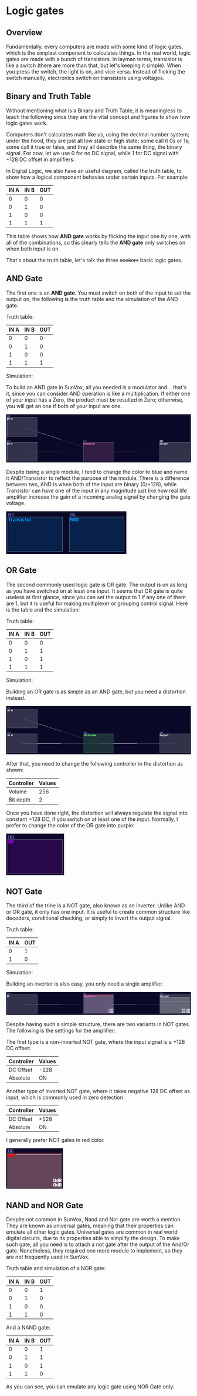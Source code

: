 # Logic gates

## Overview

Fundamentally, every computers are made with some kind of logic gates, which is the simplest component to calculates things. In the real world, logic gates are made with a bunch of transistors. In layman terms, transistor is like a switch (there are more than that, but let's keeping it simple). When you press the switch, the light is on, and vice versa. Instead of flicking the switch manually, electronics switch on transistors using voltages.

## Binary and Truth Table

Without mentioning what is a Binary and Truth Table, it is meaningless to teach the following since they are the vital concept and figures to show how logic gates work. 

Computers don't calculates math like us, using the decimal number system; under the hood, they are just all low state or high state; some call it 0s or 1s; some call it true or false, and they all describe the same thing, the binary signal. For now, let we use 0 for no DC signal, while 1 for DC signal with +128 DC offset in amplifiers.

In Digital Logic, we also have an useful diagram, called the truth table, to show how a logical component behavies under certain inputs. For example:

<left>

| IN A | IN B | OUT  |
|------|------|------|
| 0    | 0    | 0    |
| 0    | 1    | 0    |
| 1    | 0    | 0    |
| 1    | 1    | 1    |

</left>

This table shows how **AND gate** works by flicking the input one by one, with all of the combinations, so this clearly tells the **AND gate** only switches on when both input is on.

That's about the truth table, let's talk the three ~~seekers~~ basic logic gates.

## AND Gate

The first one is an **AND gate**. You must switch on both of the input to set the output on, the following is the truth table and the simulation of the AND gate.  

Truth table:

| IN A | IN B | OUT  |
|------|------|------|
| 0    | 0    | 0    |
| 0    | 1    | 0    |
| 1    | 0    | 0    |
| 1    | 1    | 1    |

Simulation:

<object data="../apps/circuitjs/circuitjs.html?ctz=CQAgjCAMB0l3BWcMBMcUHYMGZIA4UA2ATmIxAUgoqoQFMBaMMAKABlxiUQAWMQ8Cjy9+UMQDMAhgBsAznWqR2nbjx7CwQ3urFUpchUiVhKK3tm4WqPC2O60W-S2nOqdN7twAmdKQFdpABcGaTovcF0oWFYAc21hD148a1sqJSA" width="100%" height="500vh"></object>

To build an AND gate in SunVox, all you needed is a modulator and... that's it, since you can consider AND operation is like a multiplication. If either one of your input has a Zero, the product must be resulted in Zero; otherwise, you will get an one if both of your input are one. 

![and gate](../images/logic_gates/and_gate.png)

Despite being a single module, I tend to change the color to blue and name it AND/Transistor to reflect the purpose of the module. There is a difference between two, AND is when both of the input are binary (0/+128), while Transistor can have one of the input in any magnitude just like how real life amplifier increase the gain of a incoming analog signal by changing the gate voltage.

![and gate final](../images/logic_gates/and_gate_final.png)

## OR Gate

The second commonly used logic gate is OR gate. The output is on as long as you have switched on at least one input. It seems that OR gate is quite useless at first glance, since you can set the output to 1 if any one of them are 1, but it is useful for making multiplexer or grouping control signal. Here is the table and the simulation:

Truth table:

| IN A | IN B | OUT  |
|------|------|------|
| 0    | 0    | 0    |
| 0    | 1    | 1    |
| 1    | 0    | 1    |
| 1    | 1    | 1    |

Simulation:

<object data="../apps/circuitjs/circuitjs.html?ctz=CQAgjCAMB0l3BWcMBMcUHYMGZIA4UA2ATmIxAUgoqoQFMBaMMAKABlxiUQAWMQ8Cjy9+UMQDMAhgBsAznWqR2nbjx7CwQ3urFUpchUiX9u2NLzPbhPS9wAmdKQFdpAFwbS6d8LqixWAOZWFqp4VDbcVMYI3GBcISBm4ZZUkRQsQA" width="100%" height="500vh"></object>

Building an OR gate is as simple as an AND gate, but you need a distortion instead.

![or gate](../images/logic_gates/or_gate.png)

After that, you need to change the following controller in the distortion as shown:

| Controller    | Values |
|---------------|--------| 
| Volume        | 256    |
| Bit depth     | 2      |

Once you have done right, the distortion will always regulate the signal into constant +128 DC, if you switch on at least one of the input. Normally, I prefer to change the color of the OR gate into purple:

![or gate final](../images/logic_gates/or_gate_final.png)


## NOT Gate

The third of the trine is a NOT gate, also known as an inverter. Unlike AND or OR gate, it only has one input. It is useful to create common structure like decoders, conditional checking, or simply to invert the output signal. 

Truth table:

| IN A | OUT  |
|------|------|
| 0    | 1    |
| 1    | 0    |

Simulation:

<object data="../apps/circuitjs/circuitjs.html?ctz=CQAgjCAMB0l3BWcMBMcUHYMGZIA4UA2ATmIxAUgoqoQFMBaMMAKABlxiUQAWbbsCjy9+UMQDMAhgBsAznWqQWYQt35U+3Hj2GaQ3ACZ0pAV2kAXBtLoHwYqjEisA5rx0iteDaIcsAkpxaouoe9tBICCxAA" width="100%" height="500vh"></object>

Building an inverter is also easy, you only need a single amplifier.

![not gate](../images/logic_gates/not_gate.png)

Despite having such a simple structure, there are two variants in NOT gates. The following is the settings for the amplifier:

The first type is a non-inverted NOT gate, where the input signal is a +128 DC offset: 

| Controller    | Values |
|---------------|--------| 
| DC Offset     | -128   |
| Absolute      | ON     |


Another type of inverted NOT gate, where it takes negative 128 DC offset as input, which is commonly used in zero detection.

| Controller    | Values |
|---------------|--------| 
| DC Offset     | +128   |
| Absolute      | ON     |


I generally prefer NOT gates in red color.

![not gate final](../images/logic_gates/not_gate_final.png)

## NAND and NOR Gate

Despite not common in SunVox, Nand and Nor gate are worth a mention. They are known as universal gates, meaning that their properties can emulate all other logic gates. Universal gates are common in real world digital circuits, due to its properties able to simplify the design. To make such gate, all you need is to attach a not gate after the output of the And/Or gate. Nonetheless, they required one more module to implement, so they are not frequently used in SunVox.

Truth table and simulation of a NOR gate:

| IN A | IN B | OUT  |
|------|------|------|
| 0    | 0    | 1    |
| 0    | 1    | 0    |
| 1    | 0    | 0    |
| 1    | 1    | 0    |

<object data="../apps/circuitjs/circuitjs.html?ctz=CQAgjCAMB0l3BWcMBMcUHYMGZIA4UA2ATmIxAUgoqoQFMBaMMAKABlxiUQAWMQ8Cjy9+UMQDMAhgBsAznWqR2nbjx7CwQ3urFUpchUiX9u2NLzPbhPS9wAmdKQFdpAFwbS6d8LqixWAOZWFqp4VDbcVMYI2CohIGbhllSq0KTpGZnEFCxAA" width="100%" height="500vh"></object>


And a NAND gate:

| IN A | IN B | OUT  |
|------|------|------|
| 0    | 0    | 1    |
| 0    | 1    | 1    |
| 1    | 0    | 1    |
| 1    | 1    | 0    |

<object data="../apps/circuitjs/circuitjs.html?ctz=CQAgjCAMB0l3BWcMBMcUHYMGZIA4UA2ATmIxAUgoqoQFMBaMMAKABlxiUQAWMQ8Cjy9+UMQDMAhgBsAznWqR2nbjx7CwQ3urFUpchUiX9u2NLzPbhPS9wAmdKQFdpAFwbS6d8LqixWAOZWFqp4VDbcVMYIEGBcISBm4ZZUqtCkGZlZxBQsQA" width="100%" height="500vh"></object>

As you can see, you can emulate any logic gate using NOR Gate only:

<object data="../apps/circuitjs/circuitjs.html?ctz=CQAgjCAMB0l3BWcMBMcUHYMGZIA4UA2ATmIxAUgoqoQFMBaMMAKABkQmU8QAWQ3pzDEUfAVAkAzAIYAbAM51qkdkO4V1TERp5UqMhUqQqwhUc1EIw5jIQrWQogCZ0ZAV1kAXBrLpPwEnqwrADm4Lb2omg8VqJ6LGAI2Go8vHhUTHZpeo7UCAlJErHgDsVUcRQFyVwxvIKZFHUSlpUA7kJZ6RK8xHYq7Q0ITbTq-Sli9dapvVAsA1M64wiE8YnJVNh4ghYgm4LlRVXjex27W815LGFgESfRZ-uzpuYOJzd2dyAu7l4+fgE5GCQVgcGp8OBCbS8CE5AyKZSqMHYQg8LSiZG6KRyeHGOanE4bFGzeYfc5UaHxeYObioma4fZ4pjUvC0uyYOKInY0yFRFmBEBwoxPMx8Hjc96OPnOVzSDzeXz+CCA4JXcJsqX4SWYkyFBgzblpLUXXjQUhm80W4iVAAe4AQURIjkgyXZfEcggAcgB5AAqLFtiStyKQwkEGLdKEEXoASv67RA0la0MkeqJBJGQABBD0AERYQA" width="100%" height="500vh"></object><br><br>